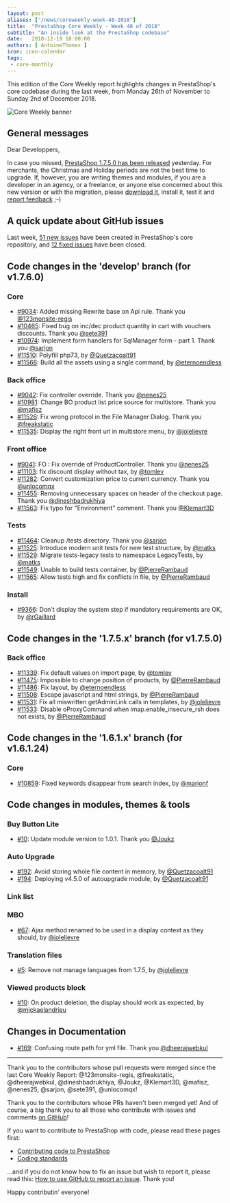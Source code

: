 ```yaml
---
layout: post
aliases: ["/news/coreweekly-week-48-2018"]
title:  "PrestaShop Core Weekly - Week 48 of 2018"
subtitle: "An inside look at the PrestaShop codebase"
date:   2018-12-19 18:00:00
authors: [ AntoineThomas ]
icon: icon-calendar
tags:
 - core-monthly
---
```


This edition of the Core Weekly report highlights changes in PrestaShop's core codebase during the last week, from Monday 26th of November to Sunday 2nd of December 2018.

![Core Weekly banner](/assets/images/2017/04/core_weekly_banner.jpg)


## General messages

Dear Developpers,

In case you missed, [PrestaShop 1.7.5.0 has been released](http://build.prestashop.com/news/prestashop-1-7-5-0-available/) yesterday. For merchants, the Christmas and Holiday periods are not the best time to upgrade. If, however, you are writing themes and modules, if you are a developer in an agency, or a freelance, or anyone else concerned about this new version or with the migration, please [download it](https://www.prestashop.com/en/download), install it, test it and [report feedback](https://github.com/PrestaShop/PrestaShop/issues/new/choose) ;-)


## A quick update about GitHub issues

Last week, [51 new issues](https://github.com/PrestaShop/PrestaShop/issues?utf8=%E2%9C%93&q=is:issue+created:2018-11-26..2018-12-02) have been created in PrestaShop's core repository, and [12 fixed issues](https://github.com/PrestaShop/PrestaShop/issues?utf8=%E2%9C%93&q=is:issue+label:fixed+closed:2018-11-26..2018-12-02) have been closed.

## Code changes in the 'develop' branch (for v1.7.6.0)

### Core

* [#9034](https://github.com/PrestaShop/PrestaShop/pull/9034): Added missing Rewrite base on Api rule. Thank you [@123monsite-regis](https://github.com/123monsite-regis)
* [#10465](https://github.com/PrestaShop/PrestaShop/pull/10465): Fixed bug on inc/dec product quantity in cart with vouchers  discounts. Thank you [@sete391](https://github.com/sete391)
* [#10974](https://github.com/PrestaShop/PrestaShop/pull/10974): Implement form handlers for SqlManager form - part 1. Thank you [@sarjon](https://github.com/sarjon)
* [#11510](https://github.com/PrestaShop/PrestaShop/pull/11510): Polyfill php73, by [@Quetzacoalt91](https://github.com/Quetzacoalt91)
* [#11566](https://github.com/PrestaShop/PrestaShop/pull/11566): Build all the assets using a single command, by [@eternoendless](https://github.com/eternoendless)


### Back office

* [#9042](https://github.com/PrestaShop/PrestaShop/pull/9042): Fix controller override. Thank you [@nenes25](https://github.com/nenes25)
* [#10981](https://github.com/PrestaShop/PrestaShop/pull/10981): Change BO product list price source for multistore. Thank you [@mafisz](https://github.com/mafisz)
* [#11526](https://github.com/PrestaShop/PrestaShop/pull/11526): Fix wrong protocol in the File Manager Dialog. Thank you [@freakstatic](https://github.com/freakstatic)
* [#11535](https://github.com/PrestaShop/PrestaShop/pull/11535): Display the right front url in multistore menu, by [@jolelievre](https://github.com/jolelievre)


### Front office

* [#9041](https://github.com/PrestaShop/PrestaShop/pull/9041): FO : Fix override of ProductController. Thank you [@nenes25](https://github.com/nenes25)
* [#11103](https://github.com/PrestaShop/PrestaShop/pull/11103): fix discount display without tax, by [@tomlev](https://github.com/tomlev)
* [#11282](https://github.com/PrestaShop/PrestaShop/pull/11282): Convert customization price to current currency. Thank you [@unlocomqx](https://github.com/unlocomqx)
* [#11455](https://github.com/PrestaShop/PrestaShop/pull/11455): Removing unnecessary spaces on header of the checkout page. Thank you [@dineshbadrukhiya](https://github.com/dineshbadrukhiya)
* [#11563](https://github.com/PrestaShop/PrestaShop/pull/11563): Fix typo for "Environment" comment. Thank you [@Klemart3D](https://github.com/Klemart3D)


### Tests

* [#11464](https://github.com/PrestaShop/PrestaShop/pull/11464): Cleanup /tests directory. Thank you [@sarjon](https://github.com/sarjon)
* [#11525](https://github.com/PrestaShop/PrestaShop/pull/11525): Introduce modern unit tests for new test structure, by [@matks](https://github.com/matks)
* [#11529](https://github.com/PrestaShop/PrestaShop/pull/11529): Migrate tests-legacy tests to namespace LegacyTests, by [@matks](https://github.com/matks)
* [#11549](https://github.com/PrestaShop/PrestaShop/pull/11549): Unable to build tests container, by [@PierreRambaud](https://github.com/PierreRambaud)
* [#11565](https://github.com/PrestaShop/PrestaShop/pull/11565): Allow tests high and fix conflicts in file, by [@PierreRambaud](https://github.com/PierreRambaud)


### Install

* [#9366](https://github.com/PrestaShop/PrestaShop/pull/9366): Don't display the system step if mandatory requirements are OK, by [@rGaillard](https://github.com/rGaillard)


## Code changes in the '1.7.5.x' branch (for v1.7.5.0)

### Back office

* [#11339](https://github.com/PrestaShop/PrestaShop/pull/11339): Fix default values on import page, by [@tomlev](https://github.com/tomlev)
* [#11475](https://github.com/PrestaShop/PrestaShop/pull/11475): Impossible to change position of products, by [@PierreRambaud](https://github.com/PierreRambaud)
* [#11486](https://github.com/PrestaShop/PrestaShop/pull/11486): Fix layout, by [@eternoendless](https://github.com/eternoendless)
* [#11508](https://github.com/PrestaShop/PrestaShop/pull/11508): Escape javascript and html strings, by [@PierreRambaud](https://github.com/PierreRambaud)
* [#11531](https://github.com/PrestaShop/PrestaShop/pull/11531): Fix all miswritten getAdminLink calls in templates, by [@jolelievre](https://github.com/jolelievre)
* [#11533](https://github.com/PrestaShop/PrestaShop/pull/11533): Disable oProxyCommand when imap.enable_insecure_rsh does not exists, by [@PierreRambaud](https://github.com/PierreRambaud)


## Code changes in the '1.6.1.x' branch (for v1.6.1.24)

### Core

* [#10859](https://github.com/PrestaShop/PrestaShop/pull/10859): Fixed keywords disappear from search index, by [@marionf](https://github.com/marionf)


## Code changes in modules, themes & tools

### Buy Button Lite

* [#10](https://github.com/PrestaShop/ps_buybuttonlite/pull/10): Update module version to 1.0.1. Thank you [@Joukz](https://github.com/Joukz)


### Auto Upgrade

* [#192](https://github.com/PrestaShop/autoupgrade/pull/192): Avoid storing whole file content in memory, by [@Quetzacoalt91](https://github.com/Quetzacoalt91)
* [#194](https://github.com/PrestaShop/autoupgrade/pull/194): Deploying v4.5.0 of autoupgrade module, by [@Quetzacoalt91](https://github.com/Quetzacoalt91)


### Link list


### MBO

* [#67](https://github.com/PrestaShop/ps_mbo/pull/67): Ajax method renamed to be used in a display context as they should, by [@jolelievre](https://github.com/jolelievre)


### Translation files

* [#5](https://github.com/PrestaShop/TranslationFiles/pull/5): Remove not manage languages from 1.7.5, by [@jolelievre](https://github.com/jolelievre)


### Viewed products block

* [#10](https://github.com/PrestaShop/ps_viewedproduct/pull/10): On product deletion, the display should work as expected, by [@mickaelandrieu](https://github.com/mickaelandrieu)


## Changes in Documentation

* [#169](https://github.com/PrestaShop/docs/pull/169): Confusing route path for yml file. Thank you [@dheerajwebkul](https://github.com/dheerajwebkul)


<hr />

Thank you to the contributors whose pull requests were merged since the last Core Weekly Report: @123monsite-regis, @freakstatic, @dheerajwebkul, @dineshbadrukhiya, @Joukz, @Klemart3D, @mafisz, @nenes25, @sarjon, @sete391, @unlocomqx!

Thank you to the contributors whose PRs haven't been merged yet! And of course, a big thank you to all those who contribute with issues and comments [on GitHub](https://github.com/PrestaShop/PrestaShop)!

If you want to contribute to PrestaShop with code, please read these pages first:

 * [Contributing code to PrestaShop](https://devdocs.prestashop.com/1.7/contribute/contribution-guidelines/)
 * [Coding standards](https://devdocs.prestashop.com/1.7/development/coding-standards/)

...and if you do not know how to fix an issue but wish to report it, please read this: [How to use GitHub to report an issue](https://devdocs.prestashop.com/1.7/contribute/contribute-reporting-issues/). Thank you!

Happy contributin' everyone!
